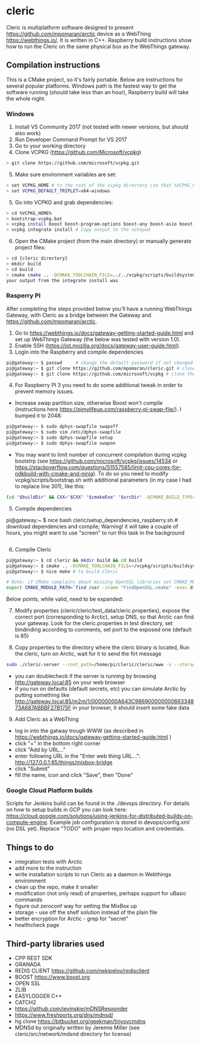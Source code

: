 # cleric

Cleric is multiplatform software designed to present <https://github.com/mpomaran/arctic> device as a WebThing  <https://webthings.io/>. It is written in C++. Raspberry build instructions show how to run the Cleric on the same physical box as the WebThings gateway.

## Compilation instructions

This is a CMake project, so it's fairly portable. Below are instructions for several popular platforms. Windows path is the fastest way to get the software running (should take less than an hour), Raspberry build will take the whole night.

### Windows

1. Install VS Community 2017 (not tested with newer versions, but should also work)
2. Run Developer Command Prompt for VS 2017
3. Go to your working directory
4. Clone VCPKG (<https://github.com/Microsoft/vcpkg>)

```bash
> git clone https://github.com/microsoft/vcpkg.git
```

5. Make sure environment variables are set:

```bash
> set VCPKG_HOME # to the root of the vcpkg directory (so that %VCPKG_HOME%/scripts/buildsystems/vcpkg.cmake is a path to the existing file)
> set VCPKG_DEFAULT_TRIPLET=x64-windows
```

5. Go into VCPKG and grab dependencies:

```bash
> cd %VCPKG_HOME%
> bootstrap-vcpkg.bat
> vcpkg install boost boost-program-options boost-any boost-asio boost-filesystem boost-functional zlib openssl easyloggingpp picojson msgpack
> vcpkg integrate install # Copy output to the notepad
```

6. Open the CMake project (from the main directory) or manually generate project files:
```bash
> cd {cleric directory}
> mkdir build
> cd build
> cmake cmake .. -DCMAKE_TOOLCHAIN_FILE=../../vcpkg/scripts/buildsystems/vcpkg.cmake -DVCPKG_TARGET_TRIPLET=x64-windows # or whatever 
your output from the integrate install was 
```

### Rasperry PI

After completing the steps provided below you'll have a running WebThings Gateway, with Cleric as a bridge between the Gateway and <https://github.com/mpomaran/arctic>.

1. Go to <https://webthings.io/docs/gateway-getting-started-guide.html> and set up WebThings Gateway (the below was tested with version 1.0).
2. Enable SSH (<https://iot.mozilla.org/docs/gateway-user-guide.html>).
3. Login into the Raspberry and compile dependencies

```bash
pi@gateway:~ $ passwd     # change the default password if not changed previously
pi@gateway:~ $ git clone https://github.com/mpomaran/cleric.git # clone the repo
pi@gateway:~ $ git clone https://github.com/microsoft/vcpkg # clone the repo
```

4. For Raspberry PI 3 you need to do some additional tweak in order to prevent memory issues.

- Increase swap partition size, otherwise Boost won't compile (instructions here <https://pimylifeup.com/raspberry-pi-swap-file/>). I bumped it to 2048:

```bash
pi@gateway:~ $ sudo dphys-swapfile swapoff
pi@gateway:~ $ sudo vim /etc/dphys-swapfile
pi@gateway:~ $ sudo dphys-swapfile setup
pi@gateway:~ $ sudo dphys-swapfile swapon
```

- You may want to limit number of concurrent compilation during vcpkg bootstrp (see <https://github.com/microsoft/vcpkg/issues/14534> or <https://stackoverflow.com/questions/51557585/limit-cpu-cores-for-ndkbuild-with-cmake-and-ninja>). To do so you need to modify vcpkg/scripts/bootstrap.sh with additional parameters (in my case I had to replace line 301), like this:

```bash
(cd "$buildDir" && CXX="$CXX" "$cmakeExe" "$srcDir" -DCMAKE_BUILD_TYPE=Release -G "Ninja" "-DCMAKE_MAKE_PROGRAM=$ninjaExe" "-DCMAKE_JOB_POOL_COMPILE:STRING=compile" "-DCMAKE_JOB_POOL_LINK:STRING=link" '-DCMAKE_JOB_POOLS:STRING=compile=1;link=1'  "-DBUILD_TESTING=$vcpkgBuildTests" "-DVCPKG_DEVELOPMENT_WARNINGS=OFF" "-DVCPKG_ALLOW_APPLE_CLANG=$vcpkgAllowAppleClang") || exit 1 
```

5. Compile dependencies

pi@gateway:~ $ nice bash cleric/setup_dependencies_raspberry.sh # download dependencies and compile; Warning! it will take a couple of hours, you might want to use "screen" to run this task in the background
```bash
```

6. Compile Cleric

```bash
pi@gateway:~ $ cd cleric && mkdir build && cd build
pi@gateway:~ $ cmake .. -DCMAKE_TOOLCHAIN_FILE=~/vcpkg/scripts/buildsystems/vcpkg.cmake
pi@gateway:~ $ nice make # to build Cleric

# Note: if CMake complains about missing OpenSSL libraries set CMAKE_MODULE_PATH, or exec followiog before issuing the make command:
export CMAKE_MODULE_PATH=`find /usr -iname "FindOpenSSL.cmake" -exec dirname {} \;`
```

Below points, while valid, need to be expanded:

7. Modify properties (cleric/cleric/test_data/cleric.properties), expose the correct port (corresponding to Arctic), setup DNS, so that Arctic can find your gateway. Look for the cleric.properties in test directory, set bindinding according to comments, set port to the exposed one (default is 85) 

8. Copy properties to the directory where the cleric binary is located, Run the cleric, turn on Arctic, wait for it to send the firt message

```bash
sudo ./cleric-server --root_path=/home/pi/cleric/cleric/www -v --storage-strategy=hdd #this command runs the Cleric in the standalone (not daemonized) mode
```

- you can doublecheck if the server is running by browsing <http://gateway.local:85> on your web browser
- if you run on defaults (default secrets, etc) you can simulate Arctic by putting something like <http://gateway.local:85/m2m/1/00000000A643C98690000000066334873A687ABBBF27B175F> in your browser, it should insert some fake data

9. Add Cleric as a WebThing

- log in into the gatway trough WWW (as described in <https://webthings.io/docs/gateway-getting-started-guide.html> )
- click "+" in the bottom right corner
- click "Add by URL..."
- enter following URL in the "Enter web thing URL...": http://127.0.0.1:85/things/mixbox-bridge
- click "Submit"
- fill the name, icon and click "Save", then "Done"

### Google Cloud Platform builds

Scripts for Jenkins build can be found in the ./devops directory. For details on how to setup builds in GCP you can look here: <https://cloud.google.com/solutions/using-jenkins-for-distributed-builds-on-compute-engine>.
Example job configuration is stored in devops/config.xml (no DSL yet). Replace "TODO" with proper repo location and credentials.

## Things to do

- integration tests with Arctic
- add more to the instruction
- write installation scripts to run Cleric as a daemon in Webthings environment
- clean up the repo, make it smaller
- modification (not only read) of properties, perhaps support for uBasic commands
- figure out zeroconf way for setting the MixBox up
- storage - use off the shelf solution instead of the plain file
- better encryption for Arctic - grep for "secret"
- healthcheck page

## Third-party libraries used

- CPP REST SDK
- GRANADA
- REDIS CLIENT <https://github.com/nekipelov/redisclient>
- BOOST <https://www.boost.org>
- OPEN SSL
- ZLIB
- EASYLOGGER C++
- CATCH2
- <https://github.com/jevinskie/mDNSResponder>
- <https://www.freshports.org/dns/mdnsd/>
- hg clone <https://bitbucket.org/geekman/tinysvcmdns>
- MDNSd by originally written by Jeremie Miller (see cleric/src/network/mdsnd directory for license)
